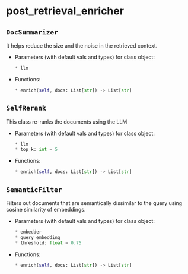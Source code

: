 # post_retrieval_enricher

## `DocSummarizer` 

It helps reduce the size and the noise in the retrieved context.

- Parameters (with default vals and types) for class object:
    ```python
    * llm

- Functions:
    ```py
    * enrich(self, docs: List[str]) -> List[str]

## `SelfRerank` 

This class re-ranks the documents using the LLM

- Parameters (with default vals and types) for class object:
    ```python
    * llm
    * top_k: int = 5

- Functions:
    ```py
    * enrich(self, docs: List[str]) -> List[str]

## `SemanticFilter` 

Filters out documents that are semantically dissimilar to the query using cosine similarity of embeddings.

- Parameters (with default vals and types) for class object:
    ```python
    * embedder
    * query_embedding
    * threshold: float = 0.75

- Functions:
    ```py
    * enrich(self, docs: List[str]) -> List[str]
